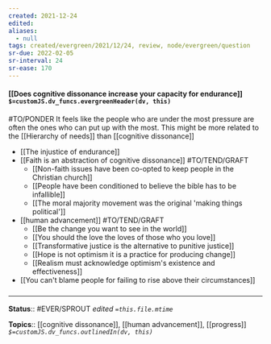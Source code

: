 ```yaml
---
created: 2021-12-24 
edited: 
aliases:
  - null
tags: created/evergreen/2021/12/24, review, node/evergreen/question 
sr-due: 2022-02-05
sr-interval: 24
sr-ease: 170
---
```


#### [[Does cognitive dissonance increase your capacity for endurance]] `$=customJS.dv_funcs.evergreenHeader(dv, this)`

#TO/PONDER 
It feels like the people who are under the most pressure are often the ones who can put up with the most. This might be more related to the [[Hierarchy of needs]] than [[cognitive dissonance]]
- [[The injustice of endurance]]
- [[Faith is an abstraction of cognitive dissonance]] #TO/TEND/GRAFT 
	- [[Non-faith issues have been co-opted to keep people in the Christian church]]
	- [[People have been conditioned to believe the bible has to be infallible]]
	- [[The moral majority movement was the original 'making things political']]
- [[human advancement]] #TO/TEND/GRAFT 
	- [[Be the change you want to see in the world]]
	- [[You should the love the loves of those who you love]]
	- [[Transformative justice is the alternative to punitive justice]]
	- [[Hope is not optimism it is a practice for producing change]]
	- [[Realism must acknowledge optimism's existence and effectiveness]]
- [[You can't blame people for failing to rise above their circumstances]]

### <hr class="footnote"/>

**Status**:: #EVER/SPROUT 
*edited `=this.file.mtime`*

**Topics**:: [[cognitive dissonance]], [[human advancement]], [[progress]]
*`$=customJS.dv_funcs.outlinedIn(dv, this)`*
